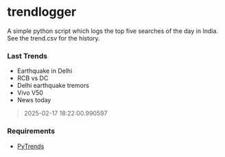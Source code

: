 # trendlogger
A simple python script which logs the top five searches of the day in India.<br>See the trend.csv for the history.<br>

<!-- Last Trends -->
### Last Trends
* Earthquake in Delhi
* RCB vs DC
* Delhi earthquake tremors
* Vivo V50
* News today
> 2025-02-17 18:22:00.990597

<!-- Requirements -->
### Requirements
* [PyTrends](https://github.com/dreyco676/pytrends)
